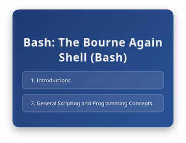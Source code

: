 <div style="
  max-width: 700px;
  margin: 50px auto;
  padding: 30px;
  background: linear-gradient(135deg, #1e3c72 0%, #2a5298 100%);
  border-radius: 20px;
  box-shadow: 0 10px 25px rgba(0,0,0,0.3);
  color: white;
  font-family: 'Segoe UI', sans-serif;
">

  <h1 style="text-align: center; font-size: 2.5em; margin-bottom: 20px; letter-spacing: 1px;">Bash: The Bourne Again Shell (Bash)</h1>

  <ul style="list-style: none; padding: 0; font-size: 1.2em;">
    <li style="margin-bottom: 15px;">
      <a href="?file=bash/introductions.md" style="
        display: block;
        padding: 15px 25px;
        background-color: rgba(255, 255, 255, 0.1);
        border: 2px solid rgba(255, 255, 255, 0.2);
        border-radius: 12px;
        color: #ffffff;
        text-decoration: none;
        transition: all 0.3s ease;
      " onmouseover="this.style.backgroundColor='rgba(255,255,255,0.2)'" onmouseout="this.style.backgroundColor='rgba(255,255,255,0.1)'">
         1. Introductions
      </a>
    </li>
    <li>
      <a href="?file=bash/generalConcepts.md" style="
        display: block;
        padding: 15px 25px;
        background-color: rgba(255, 255, 255, 0.1);
        border: 2px solid rgba(255, 255, 255, 0.2);
        border-radius: 12px;
        color: #ffffff;
        text-decoration: none;
        transition: all 0.3s ease;
      " onmouseover="this.style.backgroundColor='rgba(255,255,255,0.2)'" onmouseout="this.style.backgroundColor='rgba(255,255,255,0.1)'">
         2. General Scripting and Programming Concepts
      </a>
    </li>
  </ul>

</div>


